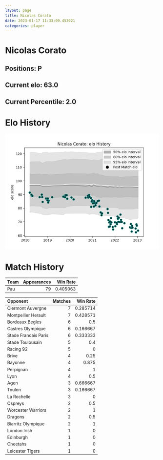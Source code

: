 ```yaml
---  
layout: page  
title: Nicolas Corato  
date: 2023-01-17 11:33:09.453921  
categories: player  
---
```

# Nicolas Corato

## Positions: P

## Current elo: 63.0

## Current Percentile: 2.0

# Elo History


![elo history](history_NicolasCorato.png)
# Match History


| Team   |   Appearances |   Win Rate |
|:-------|--------------:|-----------:|
| Pau    |            79 |   0.405063 |

| Opponent             |   Matches |   Win Rate |
|:---------------------|----------:|-----------:|
| Clermont Auvergne    |         7 |   0.285714 |
| Montpellier Herault  |         7 |   0.428571 |
| Bordeaux Begles      |         6 |   0.5      |
| Castres Olympique    |         6 |   0.166667 |
| Stade Francais Paris |         6 |   0.333333 |
| Stade Toulousain     |         5 |   0.4      |
| Racing 92            |         5 |   0        |
| Brive                |         4 |   0.25     |
| Bayonne              |         4 |   0.875    |
| Perpignan            |         4 |   1        |
| Lyon                 |         4 |   0.5      |
| Agen                 |         3 |   0.666667 |
| Toulon               |         3 |   0.166667 |
| La Rochelle          |         3 |   0        |
| Ospreys              |         2 |   0.5      |
| Worcester Warriors   |         2 |   1        |
| Dragons              |         2 |   0.5      |
| Biarritz Olympique   |         2 |   1        |
| London Irish         |         1 |   0        |
| Edinburgh            |         1 |   0        |
| Cheetahs             |         1 |   0        |
| Leicester Tigers     |         1 |   0        |